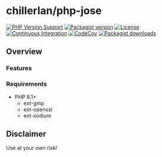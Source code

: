 # chillerlan/php-jose

[![PHP Version Support][php-badge]][php]
[![Packagist version][packagist-badge]][packagist]
[![License][license-badge]][license]
[![Continuous Integration][gh-action-badge]][gh-action]
[![CodeCov][coverage-badge]][coverage]
[![Packagist downloads][downloads-badge]][downloads]

[php-badge]: https://img.shields.io/packagist/php-v/chillerlan/php-jose?logo=php&color=8892BF&logoColor=fff
[php]: https://www.php.net/supported-versions.php
[packagist-badge]: https://img.shields.io/packagist/v/chillerlan/php-jose.svg?logo=packagist&logoColor=fff
[packagist]: https://packagist.org/packages/chillerlan/php-jose
[license-badge]: https://img.shields.io/github/license/chillerlan/php-jose
[license]: https://github.com/chillerlan/php-jose/blob/main/LICENSE
[gh-action-badge]: https://img.shields.io/github/actions/workflow/status/chillerlan/php-jose/ci.yml?branch=main&logo=github&logoColor=fff
[gh-action]: https://github.com/chillerlan/php-jose/actions/workflows/ci.yml?query=branch%3Amain
[coverage-badge]: https://img.shields.io/codecov/c/github/chillerlan/php-jose.svg?logo=codecov&logoColor=fff
[coverage]: https://codecov.io/github/chillerlan/php-jose
[downloads-badge]: https://img.shields.io/packagist/dt/chillerlan/php-jose.svg?logo=packagist&logoColor=fff
[downloads]: https://packagist.org/packages/chillerlan/php-jose/stats

## Overview

### Features

### Requirements

- PHP 8.1+
  - ext-gmp
  - ext-openssl
  - ext-sodium

## Disclaimer

Use at your own risk!
